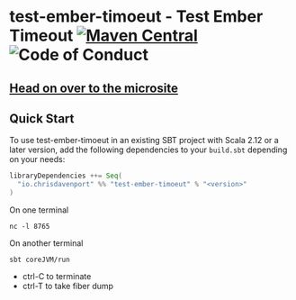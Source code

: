 # test-ember-timoeut - Test Ember Timeout [![Maven Central](https://maven-badges.herokuapp.com/maven-central/io.chrisdavenport/test-ember-timoeut_2.12/badge.svg)](https://maven-badges.herokuapp.com/maven-central/io.chrisdavenport/test-ember-timoeut_2.12) ![Code of Conduct](https://img.shields.io/badge/Code%20of%20Conduct-Scala-blue.svg)

## [Head on over to the microsite](https://ChristopherDavenport.github.io/test-ember-timoeut)

## Quick Start

To use test-ember-timoeut in an existing SBT project with Scala 2.12 or a later version, add the following dependencies to your
`build.sbt` depending on your needs:

```scala
libraryDependencies ++= Seq(
  "io.chrisdavenport" %% "test-ember-timoeut" % "<version>"
)
```

On one terminal
```
nc -l 8765
```

On another terminal
```
sbt coreJVM/run
```

- ctrl-C to terminate
- ctrl-T to take fiber dump

